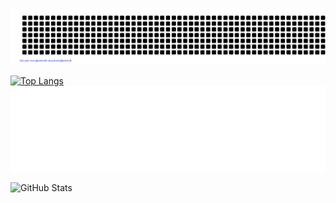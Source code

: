 ![gitartwork](gitartwork.svg)

[![Top Langs](https://github-readme-stats.vercel.app/api/top-langs/?username=ShotaHayashi0601&layout=compact)](https://github.com/anuraghazra/github-readme-stats)
![GitHub Metrics](metrics.svg)

![GitHub Stats](https://github-readme-stats.vercel.app/api?username=ShotaHayashi0601&show_icons=true&theme=tokyonight)
